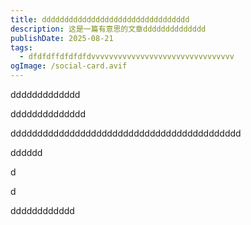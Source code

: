 ```yaml
---
title: ddddddddddddddddddddddddddddddddd
description: 这是一篇有意思的文章dddddddddddddd
publishDate: 2025-08-21
tags:
  - dfdfdffdfdfdfdvvvvvvvvvvvvvvvvvvvvvvvvvvvvvvvv
ogImage: /social-card.avif
---
```

ddddddddddddd



dddddddddddddd

ddddddddddddddddddddddddddddddddddddddddddd



dddddd





d

d

dddddddddddd
